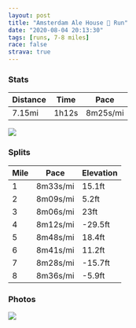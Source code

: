 ```yaml
---
layout: post
title: "Amsterdam Ale House 🍺 Run"
date: "2020-08-04 20:13:30"
tags: [runs, 7-8 miles]
race: false
strava: true
---
```


### Stats

| Distance | Time | Pace |
|----------|------|------|
|7.15mi|1h12s|8m25s/mi|

<img src='https://maps.googleapis.com/maps/api/staticmap?maptype=roadmap&path=enc:sawwFdisbMRu@PgBPo@ASEMe@Ka@YJoAj@{AC[NIXg@Ne@?Y^i@POAUHQWgA?KDL@]MKAFHLCBJKI][e@Oi@uB{CoG_E_@i@k@k@c@AQSo@a@iBq@Kg@?YIHGMUQeASaAkAw@[_@Y{A}Aq@IaAk@{@KcA_AQ]mAIYc@SMs@oA_@Ys@Ue@[i@Am@[[SKSmBy@AYOOES]_@m@YOa@SG[JKIKMIc@YWeA_@[_@iAw@cAo@a@GO]q@e@Mq@Ya@cA_@m@EKmCOqAHm@n@uADe@FwAMc@Ag@T{@p@kARk@j@aC@]Ik@_@cAo@k@uDaCsAi@q@m@c@Q{AiCOw@GeBBi@~@wBJg@EoAQu@g@wAQQq@i@yAk@}@m@]i@U{@g@cAU{@g@u@w@k@eA]uAM_@F_@Ru@l@uBFe@Mu@s@aAc@kB}E[c@c@Ui@Iq@Hg@CgBm@u@KkEmB_Au@GSuCaD}@w@wD_BsBkA{AiC_@mBKqBT_B@}Be@gBcA{@iAg@sAsAe@SQWq@W]i@aAe@aAs@qDyBaAy@oGoD_@EcCJYE]S[Ic@?g@Bq@V}@|@e@V}@AIIgAQkAm@uAaAwByBaBuBy@mAa@Ui@GqBVmAG{BYmAe@sA}AgAcDQKu@Bk@p@Mj@?\Fd@nAdC@X?^Kh@[x@UNe@IkCaC_Am@UYeCkAa@Gc@A_@PuAtAcAvBa@|AYbD?p@IXAd@Sh@@x@Nl@p@p@PLp@Jb@Ch@[`@s@H{ANw@lAeApADd@K\UrAUbAFfA~@~@vAf@|BLfA^x@\b@|Ah@^Xb@n@Vp@Jn@j@jCTr@Z\Vj@pArA`Ad@hE|AfB`Bd@|@f@dBt@p@n@VbALtAWf@D`Al@b@l@Pn@R|AhA|Df@x@fB~AtBlApBRrDo@`Bg@`ADtAv@`CtB~@zAt@lBx@hAn@Vf@DzBSn@BjAb@PLN^Fp@Kp@g@`@o@hAaA^_@\c@J_@fBKjAiA~Dg@bCIx@WfAGrADJzBn@HR\ZrCrAXd@b@`@vBrA\`@b@J`@b@Sh@g@f@s@lAMpAW`@Qt@ShB]l@i@zAe@Z&key=AIzaSyC1MId7bFpkLXNAaYhBSTb8jLyiSqzbDtM&size=800x800&markers=color:yellow|label:S|40.75562,-73.99587&markers=color:green|label:F|40.78139999999999,-73.97986999999993'>

### Splits

| Mile | Pace | Elevation |
|------|------|-----------|
|1|8m33s/mi|15.1ft|
|2|8m09s/mi|5.2ft|
|3|8m06s/mi|23ft|
|4|8m12s/mi|-29.5ft|
|5|8m48s/mi|18.4ft|
|6|8m41s/mi|11.2ft|
|7|8m28s/mi|-15.7ft|
|8|8m36s/mi|-5.9ft|

### Photos
<img src='https://dgtzuqphqg23d.cloudfront.net/cDe2agCPVZsh7kIfHrfuGdjLoQTJNpdWz_tIkHGMYpM-576x768.jpg'>
